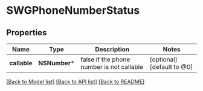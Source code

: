 # SWGPhoneNumberStatus

## Properties
Name | Type | Description | Notes
------------ | ------------- | ------------- | -------------
**callable** | **NSNumber*** | false if the phone number is not callable | [optional] [default to @0]

[[Back to Model list]](../README.md#documentation-for-models) [[Back to API list]](../README.md#documentation-for-api-endpoints) [[Back to README]](../README.md)


